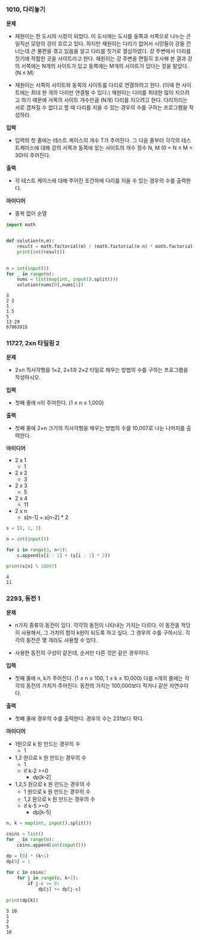 ### 1010, 다리놓기

**문제**
- 재원이는 한 도시의 시장이 되었다. 이 도시에는 도시를 동쪽과 서쪽으로 나누는 큰 일직선 모양의 강이 흐르고 있다. 하지만 재원이는 다리가 없어서 시민들이 강을 건너는데 큰 불편을 겪고 있음을 알고 다리를 짓기로 결심하였다. 강 주변에서 다리를 짓기에 적합한 곳을 사이트라고 한다. 재원이는 강 주변을 면밀히 조사해 본 결과 강의 서쪽에는 N개의 사이트가 있고 동쪽에는 M개의 사이트가 있다는 것을 알았다. (N ≤ M)

- 재원이는 서쪽의 사이트와 동쪽의 사이트를 다리로 연결하려고 한다. (이때 한 사이트에는 최대 한 개의 다리만 연결될 수 있다.) 재원이는 다리를 최대한 많이 지으려고 하기 때문에 서쪽의 사이트 개수만큼 (N개) 다리를 지으려고 한다. 다리끼리는 서로 겹쳐질 수 없다고 할 때 다리를 지을 수 있는 경우의 수를 구하는 프로그램을 작성하라.

**입력**
- 입력의 첫 줄에는 테스트 케이스의 개수 T가 주어진다. 그 다음 줄부터 각각의 테스트케이스에 대해 강의 서쪽과 동쪽에 있는 사이트의 개수 정수 N, M (0 < N ≤ M < 30)이 주어진다.

**출력**
- 각 테스트 케이스에 대해 주어진 조건하에 다리를 지을 수 있는 경우의 수를 출력한다.

**아이디어**
- 중복 없이 순열


```python
import math


def solution(n,m):
    result = math.factorial(m) / (math.factorial(m-n) * math.factorial(n))
    print(int(result))
    

n = int(input())
for _ in range(n):
    nums = list(map(int, input().split()))
    solution(nums[0],nums[1])
```

    3
    2 2
    1
    1 5
    5
    13 29
    67863915


### 11727, 2xn 타일링 2

**문제**
- 2×n 직사각형을 1×2, 2×1과 2×2 타일로 채우는 방법의 수를 구하는 프로그램을 작성하시오.

**입력**
- 첫째 줄에 n이 주어진다. (1 ≤ n ≤ 1,000)

**출력**
- 첫째 줄에 2×n 크기의 직사각형을 채우는 방법의 수를 10,007로 나눈 나머지를 출력한다.

**아이디어**
- 2 x 1
    - 1
- 2 x 2
    - 3
- 2 x 3
    - 5
- 2 x 4
    - 11
- 2 x n
    - s[n-1] + s[n-2] * 2


```python
s = [0, 1, 3]

n = int(input())

for i in range(3, n+1):
    s.append(s[i - 1] + (s[i - 1] * 2))

print(s[n] % 10007)
```

    4
    11


### 2293, 동전 1

**문제**
- n가지 종류의 동전이 있다. 각각의 동전이 나타내는 가치는 다르다. 이 동전을 적당히 사용해서, 그 가치의 합이 k원이 되도록 하고 싶다. 그 경우의 수를 구하시오. 각각의 동전은 몇 개라도 사용할 수 있다.

- 사용한 동전의 구성이 같은데, 순서만 다른 것은 같은 경우이다.

**입력**
- 첫째 줄에 n, k가 주어진다. (1 ≤ n ≤ 100, 1 ≤ k ≤ 10,000) 다음 n개의 줄에는 각각의 동전의 가치가 주어진다. 동전의 가치는 100,000보다 작거나 같은 자연수이다.

**출력**
- 첫째 줄에 경우의 수를 출력한다. 경우의 수는 231보다 작다.

**아이디어**
- 1원으로 k 원 만드는 경우의 수
    - 1
- 1,2 원으로 k 원 만드는 경우의 수
    - 1
    - if k-2 >=0
        - dp[k-2]
- 1,2,5 원으로 k 원 만드는 경우의 수
    - 1 원으로 k 원 만드는 경우의 수
    - 1,2 원으로 k 원 만드는 경우의 수
    - if k-5 >=0
        - dp[k-5]


```python
n, k = map(int, input().split())

coins = list()
for _ in range(n):
    coins.append(int(input()))

dp = [0] * (k+1)
dp[0] = 1
    
for c in coins:
    for j in range(c, k+1):
        if j-c >= 0:
            dp[j] += dp[j-c]
            
print(dp[k])
```

    3 10
    1
    2
    5
    10

